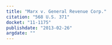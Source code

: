 ```yaml
---
title: "Marx v. General Revenue Corp."
citation: "568 U.S. 371"
docket: "11-1175"
publishdate: "2013-02-26"
argdate: ""
---
```

